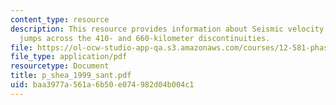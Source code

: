 ```yaml
---
content_type: resource
description: This resource provides information about Seismic velocity and density
  jumps across the 410- and 660-kilometer discontinuities.
file: https://ol-ocw-studio-app-qa.s3.amazonaws.com/courses/12-581-phase-transitions-in-the-earths-interior-spring-2005/baa3977a561a6b50e074982d04b004c1_p_shea_1999_sant.pdf
file_type: application/pdf
resourcetype: Document
title: p_shea_1999_sant.pdf
uid: baa3977a-561a-6b50-e074-982d04b004c1
---
```

